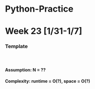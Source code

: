 # Python-Practice

# Week 23 [1/31-1/7]

### Template
# []()
```python
```
#### Assumption: N = ??
#### Complexity: runtime = O(?), space = O(?)